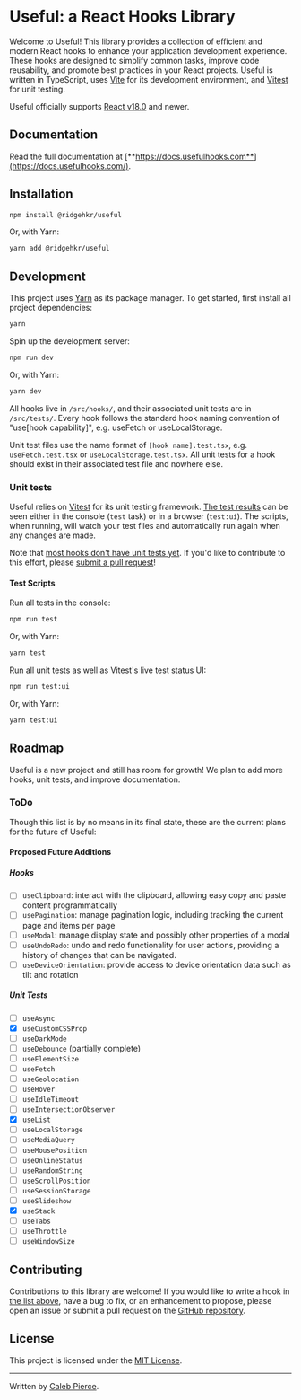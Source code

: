 # Useful: a React Hooks Library

Welcome to Useful! This library provides a collection of efficient and modern React hooks to enhance your application development experience. These hooks are designed to simplify common tasks, improve code reusability, and promote best practices in your React projects. Useful is written in TypeScript, uses [Vite](https://vitejs.dev/) for its development environment, and [Vitest](https://vitest.dev/) for unit testing.

Useful officially supports [React v18.0](https://react.dev/blog/2022/03/29/react-v18) and newer.

## Documentation

Read the full documentation at [**https://docs.usefulhooks.com**](https://docs.usefulhooks.com/).

## Installation

```sh
npm install @ridgehkr/useful
```

Or, with Yarn:

```sh
yarn add @ridgehkr/useful
```

## Development

This project uses [Yarn](https://yarnpkg.com/) as its package manager. To get started, first install all project dependencies:

```sh
yarn
```

Spin up the development server:

```sh
npm run dev
```

Or, with Yarn:

```sh
yarn dev
```

All hooks live in `/src/hooks/`, and their associated unit tests are in `/src/tests/`. Every hook follows the standard hook naming convention of "use[hook capability]", e.g. useFetch or useLocalStorage.

Unit test files use the name format of `[hook name].test.tsx`, e.g. `useFetch.test.tsx` or `useLocalStorage.test.tsx`. All unit tests for a hook should exist in their associated test file and nowhere else.

### Unit tests

Useful relies on [Vitest](https://vitest.dev/) for its unit testing framework. [The test results](#test-scripts) can be seen either in the console (`test` task) or in a browser (`test:ui`). The scripts, when running, will watch your test files and automatically run again when any changes are made.

Note that [most hooks don't have unit tests yet](#unit-tests-1). If you'd like to contribute to this effort, please [submit a pull request](https://github.com/ridgehkr/useful)!

#### Test Scripts

Run all tests in the console:

```sh
npm run test
```

Or, with Yarn:

```sh
yarn test
```

Run all unit tests as well as Vitest's live test status UI:

```sh
npm run test:ui
```

Or, with Yarn:

```sh
yarn test:ui
```

## Roadmap

Useful is a new project and still has room for growth! We plan to add more hooks, unit tests, and improve documentation.

### ToDo

Though this list is by no means in its final state, these are the current plans for the future of Useful:

#### Proposed Future Additions

##### Hooks

- [ ] `useClipboard`: interact with the clipboard, allowing easy copy and paste content programmatically
- [ ] `usePagination`: manage pagination logic, including tracking the current page and items per page
- [ ] `useModal`: manage display state and possibly other properties of a modal
- [ ] `useUndoRedo`: undo and redo functionality for user actions, providing a history of changes that can be navigated.
- [ ] `useDeviceOrientation`: provide access to device orientation data such as tilt and rotation

##### Unit Tests

- [ ] `useAsync`
- [x] `useCustomCSSProp`
- [ ] `useDarkMode`
- [ ] `useDebounce` (partially complete)
- [ ] `useElementSize`
- [ ] `useFetch`
- [ ] `useGeolocation`
- [ ] `useHover`
- [ ] `useIdleTimeout`
- [ ] `useIntersectionObserver`
- [x] `useList`
- [ ] `useLocalStorage`
- [ ] `useMediaQuery`
- [ ] `useMousePosition`
- [ ] `useOnlineStatus`
- [ ] `useRandomString`
- [ ] `useScrollPosition`
- [ ] `useSessionStorage`
- [ ] `useSlideshow`
- [x] `useStack`
- [ ] `useTabs`
- [ ] `useThrottle`
- [ ] `useWindowSize`

## Contributing

Contributions to this library are welcome! If you would like to write a hook in [the list above](#proposed-future-additions), have a bug to fix, or an enhancement to propose, please open an issue or submit a pull request on the [GitHub repository](https://github.com/ridgehkr/useful).

## License

This project is licensed under the [MIT License](https://github.com/ridgehkr/hooks/blob/master/LICENSE.txt).

---

Written by [Caleb Pierce](https://calebpierce.dev).
